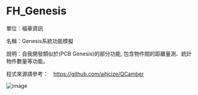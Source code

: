 # FH_Genesis
單位：福華資訊

名稱：Genesis系統功能模擬

說明：自我開發類似於(PCB Genesis)的部分功能, 包含物件間的距離量測、統計物件數量等功能。

程式來源請參考：　https://github.com/aitjcize/QCamber

![image](https://camo.githubusercontent.com/755ee22f6208597237bcfb2cb6bcad558760fd7a/68747470733a2f2f7261772e6769746875622e636f6d2f6169746a63697a652f5143616d6265722f6d61737465722f77696b692f73637265656e73686f742e706e67)
